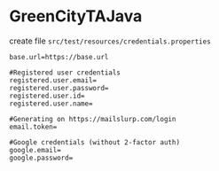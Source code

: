 # GreenCityTAJava


create file `src/test/resources/credentials.properties`

```properties
base.url=https://base.url

#Registered user credentials
registered.user.email=
registered.user.password=
registered.user.id=
registered.user.name=

#Generating on https://mailslurp.com/login
email.token=

#Google credentials (without 2-factor auth)
google.email=
google.password=



```
